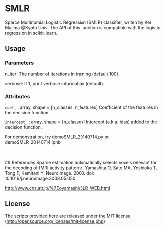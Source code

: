 # SMLR

Sparce Multinomial Logistic Regression (SMLR) classifier, writen by Kei Majima @Kyoto Univ.
The API of this function is compatible with the logistic regression in scikit-learn.


## Usage
### Parameters
  n_iter: The number of iterations in training (default 100). 
    
  verbose: If 1, print verbose information (default).

### Attributes
  `coef_` : array, shape = [n_classes, n_features]
      Coefficient of the features in the decision function.

  `intercept_` : array, shape = [n_classes]
      Intercept (a.k.a. bias) added to the decision function.

For demonstration, try demoSMLR_20140714.py or demoSMLR_20140714.ipnb

<br/>
<br/>
## References
  Sparse estimation automatically selects voxels relevant for the decoding of fMRI activity patterns.
  Yamashita O, Sato MA, Yoshioka T, Tong F, Kamitani Y.   Neuroimage. 2008.
  doi: 10.1016/j.neuroimage.2008.05.050.   

  http://www.cns.atr.jp/%7Eoyamashi/SLR_WEB.html


## License
The scripts provided here are released under the MIT license (http://opensource.org/licenses/mit-license.php) 

